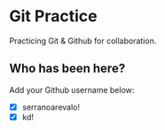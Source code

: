 # Git Practice

Practicing Git &amp; Github for collaboration.

## Who has been here?

Add your Github username below:

- [x] serranoarevalo!
- [x] kd!